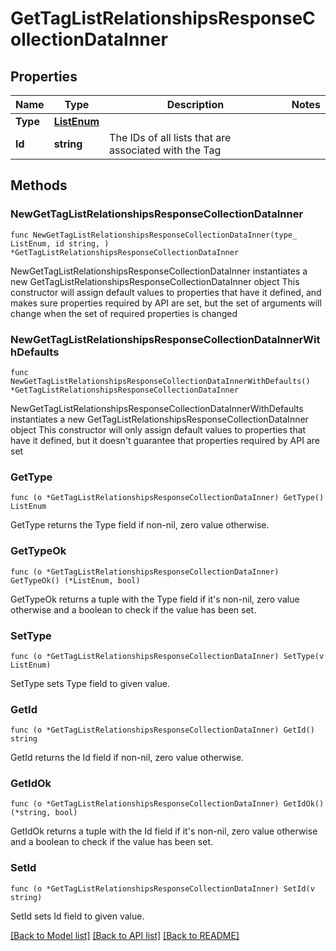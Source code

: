 # GetTagListRelationshipsResponseCollectionDataInner

## Properties

Name | Type | Description | Notes
------------ | ------------- | ------------- | -------------
**Type** | [**ListEnum**](ListEnum.md) |  | 
**Id** | **string** | The IDs of all lists that are associated with the Tag | 

## Methods

### NewGetTagListRelationshipsResponseCollectionDataInner

`func NewGetTagListRelationshipsResponseCollectionDataInner(type_ ListEnum, id string, ) *GetTagListRelationshipsResponseCollectionDataInner`

NewGetTagListRelationshipsResponseCollectionDataInner instantiates a new GetTagListRelationshipsResponseCollectionDataInner object
This constructor will assign default values to properties that have it defined,
and makes sure properties required by API are set, but the set of arguments
will change when the set of required properties is changed

### NewGetTagListRelationshipsResponseCollectionDataInnerWithDefaults

`func NewGetTagListRelationshipsResponseCollectionDataInnerWithDefaults() *GetTagListRelationshipsResponseCollectionDataInner`

NewGetTagListRelationshipsResponseCollectionDataInnerWithDefaults instantiates a new GetTagListRelationshipsResponseCollectionDataInner object
This constructor will only assign default values to properties that have it defined,
but it doesn't guarantee that properties required by API are set

### GetType

`func (o *GetTagListRelationshipsResponseCollectionDataInner) GetType() ListEnum`

GetType returns the Type field if non-nil, zero value otherwise.

### GetTypeOk

`func (o *GetTagListRelationshipsResponseCollectionDataInner) GetTypeOk() (*ListEnum, bool)`

GetTypeOk returns a tuple with the Type field if it's non-nil, zero value otherwise
and a boolean to check if the value has been set.

### SetType

`func (o *GetTagListRelationshipsResponseCollectionDataInner) SetType(v ListEnum)`

SetType sets Type field to given value.


### GetId

`func (o *GetTagListRelationshipsResponseCollectionDataInner) GetId() string`

GetId returns the Id field if non-nil, zero value otherwise.

### GetIdOk

`func (o *GetTagListRelationshipsResponseCollectionDataInner) GetIdOk() (*string, bool)`

GetIdOk returns a tuple with the Id field if it's non-nil, zero value otherwise
and a boolean to check if the value has been set.

### SetId

`func (o *GetTagListRelationshipsResponseCollectionDataInner) SetId(v string)`

SetId sets Id field to given value.



[[Back to Model list]](../README.md#documentation-for-models) [[Back to API list]](../README.md#documentation-for-api-endpoints) [[Back to README]](../README.md)


